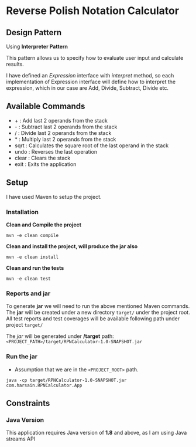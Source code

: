 # Reverse Polish Notation Calculator

## Design Pattern

Using **Interpreter Pattern**

This pattern allows us to specify how to evaluate user input and calculate results.

I have defined an _Expression_ interface with _interpret_ method, so each implementation of Expression interface will define how to interpret the expression, which in our case are Add, Divide, Subtract, Divide etc.

## Available Commands

- \+ : Add last 2 operands from the stack
- \- : Subtract last 2 operands from the stack
-  \/ : Divide last 2 operands from the stack
- \* : Multiply last 2 operands from the stack
- sqrt : Calculates the square root of the last operand in the stack
- undo : Reverses the last operation
- clear : Clears the stack
- exit : Exits the application

## Setup

I have used Maven to setup the project.

### Installation

**Clean and Compile the project**

`mvn -e clean compile`

**Clean and install the project, will produce the jar also**

`mvn -e clean install`

**Clean and run the tests**

`mvn -e clean test`

### Reports and jar
To generate **jar** we will need to run the above mentioned Maven commands.
The **jar** will be created under a new directory `target/` under the project root.
All test reports and test coverages will be available following path under project
`target/`

The _jar_ will be generated under **/target** path:
`<PROJECT_PATH>/target/RPNCalculator-1.0-SNAPSHOT.jar`

### Run the jar
- Assumption that we are in the `<PROJECT_ROOT>` path. 

`java -cp target/RPNCalculator-1.0-SNAPSHOT.jar com.harsain.RPNCalculator.App`

## Constraints

### Java Version

This application requires Java version of **1.8** and above, as I am using Java streams API